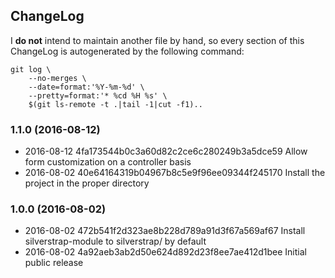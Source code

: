 ChangeLog
---------

I **do not** intend to maintain another file by hand, so every section
of this ChangeLog is autogenerated by the following command:

    git log \
        --no-merges \
        --date=format:'%Y-%m-%d' \
        --pretty=format:'* %cd %H %s' \
        $(git ls-remote -t .|tail -1|cut -f1)..

### 1.1.0 (2016-08-12)

* 2016-08-12 4fa173544b0c3a60d82c2ce6c280249b3a5dce59 Allow form customization on a controller basis
* 2016-08-02 40e64164319b04967b8c5e9f96ee09344f245170 Install the project in the proper directory

### 1.0.0 (2016-08-02)

* 2016-08-02 472b541f2d323ae8b228d789a91d3f67a569af67 Install silverstrap-module to silverstrap/ by default
* 2016-08-02 4a92aeb3ab2d50e624d892d23f8ee7ae412d1bee Initial public release

